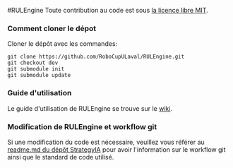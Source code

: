 #RULEngine
Toute contribution au code est sous [la licence libre MIT](https://opensource.org/licenses/mit-license.php).

### Comment cloner le dépot
Cloner le dépôt avec les commandes:
```
git clone https://github.com/RoboCupULaval/RULEngine.git
git checkout dev
git submodule init
git submodule update
```

### Guide d'utilisation
Le guide d'utilisation de RULEngine se trouve sur le [wiki](https://github.com/RoboCupULaval/RULEngine/wiki).

### Modification de RULEngine et workflow git
Si une modification du code est nécessaire, veuillez vous référer au [readme.md du dépôt StrategyIA](https://github.com/RoboCupULaval/StrategyIA/blob/dev/README.md) pour avoir l'information sur le workflow git ainsi que le standard de code utilisé.
